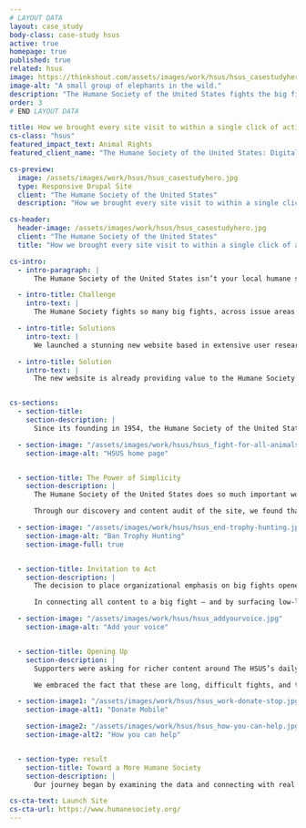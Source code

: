 ```yaml
---
# LAYOUT DATA
layout: case_study
body-class: case-study hsus
active: true
homepage: true
published: true
related: hsus
image: https://thinkshout.com/assets/images/work/hsus/hsus_casestudyhero.jpg
image-alt: "A small group of elephants in the wild."
description: "The Humane Society of the United States fights the big fights, working to end all forms of animal cruelty and achieve the vision behind our name: A humane society."
order: 3
# END LAYOUT DATA

title: How we brought every site visit to within a single click of action
cs-class: "hsus"
featured_impact_text: Animal Rights
featured_client_name: "The Humane Society of the United States: Digital Advocacy & User Journeys"

cs-preview:
  image: /assets/images/work/hsus/hsus_casestudyhero.jpg
  type: Responsive Drupal Site
  client: "The Humane Society of the United States"
  description: "How we brought every site visit to within a single click of action"

cs-header:
  header-image: /assets/images/work/hsus/hsus_casestudyhero.jpg
  client: "The Humane Society of the United States"
  title: "How we brought every site visit to within a single click of action"

cs-intro:
  - intro-paragraph: |
      The Humane Society of the United States isn’t your local humane society or pet adoption center. Their mission is to end all forms of animal cruelty. From puppy mills to animal testing, and from trophy hunting to horse slaughter, they take on powerful forces like multibillion dollar industries and systemic governmental policies to bring about a more humane society for us all.

  - intro-title: Challenge
    intro-text: |
      The Humane Society fights so many big fights, across issue areas and 50 states. With such important but complex work, people were struggling to connect with the mission, and the website was suffering from an overload of content.

  - intro-title: Solutions
    intro-text: |
      We launched a stunning new website based in extensive user research that brought their new brand direction to life, streamlined and focused the content, and gave the Humane Society their first truly-custom site complete with features and functionality tailored to meet their big goals.

  - intro-title: Solution
    intro-text: |
      The new website is already providing value to the Humane Society’s rebranding efforts. As the organization’s single-most important brand touchpoint, it is clear from site analytics that visitors are better understanding the mission, engaging with their work at a new level, and looking more into how to get involved.


cs-sections:
  - section-title:
    section-description: |
      Since its founding in 1954, the Humane Society of the United States has fought the fights that only it could fight, taking on powerful forces and root causes that threaten the welfare of animals. The organization works directly to impact policies and systemic animal welfare issues. Their most important goal is to prevent animals from getting into situations of distress in the first place. They drive transformational change for animals—bringing a wide set of tools to take on the biggest fights, confronting multibillion dollar industries and staying the course until they achieve reform.

  - section-image: "/assets/images/work/hsus/hsus_fight-for-all-animals.jpg"
    section-image-alt: "HSUS home page"


  - section-title: The Power of Simplicity
    section-description: |
      The Humane Society of the United States does so much important work, across so many issues and in so many places, that the brand position had become overly complex. People were having trouble connecting with the organization, and the existing website suffered from an encyclopedic approach that wasn’t working for supporters, staff, or the general public.

      Through our discovery and content audit of the site, we found that much of the existing traffic to humanesociety.org came from people searching for tips, tricks, and resources for treating animals more humanely. And so one of our early insights was born: people start their journey with The Humane Society of the United States through the a love of one animal, and by connecting them with the underlying issue, we invite them to participate in a larger story.

  - section-image: "/assets/images/work/hsus/hsus_end-trophy-hunting.jpg"
    section-image-alt: "Ban Trophy Hunting"
    section-image-full: true


  - section-title: Invitation to Act
    section-description: |
      The decision to place organizational emphasis on big fights opened the door for making every piece of content actionable. Going into the redesign, we heard from constituents that The HSUS did incredible work, but that often the work was done in isolation. They wanted an invitation to be part of the success story and take action alongside the organization.

      In connecting all content to a big fight — and by surfacing low-lift actions associated with each of those fights — we brought every site visit to within a single click of action. Now, no matter whether a visitor comes from a search, an email, or a banner ad, they have an immediate way to make a difference and join the movement.

  - section-image: "/assets/images/work/hsus/hsus_addyourvoice.jpg"
    section-image-alt: "Add your voice"


  - section-title: Opening Up
    section-description: |
      Supporters were asking for richer content around The HSUS’s daily work, and the results of that work. We found that there were so many stories happening that weren’t reaching the audiences that wanted to hear them. The long-tail process meant results sometimes came months after the call to action was made.

      We embraced the fact that these are long, difficult fights, and they aren’t going to get solved overnight. But when progress is made on policies or the needle moves in favor of these big fights, it will be easier for people to know it and see it surfaced on the site.

  - section-image1: "/assets/images/work/hsus/hsus_work-donate-stop.jpg"
    section-image-alt1: "Donate Mobile"

    section-image2: "/assets/images/work/hsus/hsus_how-you-can-help.jpg"
    section-image-alt2: "How you can help"


  - section-type: result
    section-title: Toward a More Humane Society
    section-description: |
      Our journey began by examining the data and connecting with real users to learn how visitors experienced the HSUS website. Armed with new insight, we developed a bold, story-driven, action-packed site that elevates the organization’s new brand. Along with our friends at the Humane Society (and our animal friends around the world), we look forward to engaging a whole new generation of HSUS supporters and creating opportunities for any visitor to become a hero the instant they are inspired to take action.

cs-cta-text: Launch Site
cs-cta-url: https://www.humanesociety.org/
---
```

